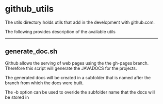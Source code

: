 github_utils
============

The utils directory holds utils that add in the development with github.com.

The following provides description of the available utils

-------------------------------------------------

generate_doc.sh
---------------

Github allows the serving of web pages using the the gh-pages branch. Therefore this script will generate the JAVADOCS for the projects.

The generated docs will be created in a subfolder that is named after the branch from which the docs were built.

The -b option can be used to overide the subfolder name that the docs will be stored in
